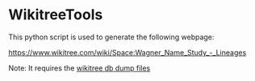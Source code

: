 # WikitreeTools

This python script is used to generate the following webpage:

https://www.wikitree.com/wiki/Space:Wagner_Name_Study_-_Lineages

Note: It requires the [wikitree db dump files](https://www.wikitree.com/wiki/Help:Database_Dumps)
